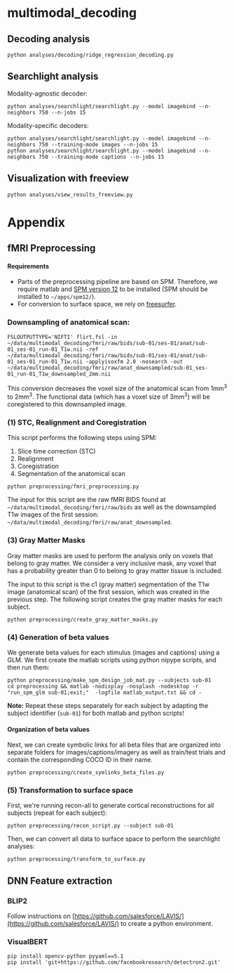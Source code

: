 # multimodal_decoding

## Decoding analysis
```
python analyses/decoding/ridge_regression_decoding.py
```


## Searchlight analysis

Modality-agnostic decoder:
```
python analyses/searchlight/searchlight.py --model imagebind --n-neighbors 750 --n-jobs 15

```
Modality-specific decoders:
```
python analyses/searchlight/searchlight.py --model imagebind --n-neighbors 750 --training-mode images --n-jobs 15
python analyses/searchlight/searchlight.py --model imagebind --n-neighbors 750 --training-mode captions --n-jobs 15
```
## Visualization with freeview


```
python analyses/view_results_freeview.py 
```


# Appendix 

## fMRI Preprocessing

#### Requirements

- Parts of the preprocessing pipeline are based on SPM. Therefore, we require matlab and
[SPM version 12](https://www.fil.ion.ucl.ac.uk/spm/software/spm12/) to be installed
(SPM should be installed to `~/apps/spm12/`).
- For conversion to surface space, we rely on [freesurfer](https://surfer.nmr.mgh.harvard.edu/fswiki/DownloadAndInstall).


### Downsampling of anatomical scan:
```
FSLOUTPUTTYPE='NIFTI' flirt.fsl -in ~/data/multimodal_decoding/fmri/raw/bids/sub-01/ses-01/anat/sub-01_ses-01_run-01_T1w.nii -ref ~/data/multimodal_decoding/fmri/raw/bids/sub-01/ses-01/anat/sub-01_ses-01_run-01_T1w.nii -applyisoxfm 2.0 -nosearch -out ~/data/multimodal_decoding/fmri/raw/anat_downsampled/sub-01_ses-01_run-01_T1w_downsampled_2mm.nii
```

This conversion decreases the voxel size of the anatomical scan from 1mm<sup>3</sup> to 2mm<sup>3</sup>. The functional
data (which has a voxel size of 3mm<sup>3</sup>) will be coregistered to this downsampled image. 


### (1) STC, Realignment and Coregistration

This script performs the following steps using SPM: 
1. Slice time correction (STC)
2. Realignment
3. Coregistration
4. Segmentation of the anatomical scan

```
python preprocessing/fmri_preprocessing.py
```

The input for this script are the raw fMRI BIDS found at `~/data/multimodal_decoding/fmri/raw/bids` as well as 
the downsampled T1w images of the first session: `~/data/multimodal_decoding/fmri/raw/anat_downsampled`.



### (3) Gray Matter Masks

Gray matter masks are used to perform the analysis only on voxels that belong to gray matter.
We consider a very inclusive mask, any voxel that has a probability greater than 0 to belong to gray matter tissue is
included. 

The input to this script is the c1 (gray matter) segmentation of the T1w image (anatomical scan) of the first session,
which was created in the previous step.
The following script creates the gray matter masks for each subject.
```
python preprocessing/create_gray_matter_masks.py
```

### (4) Generation of beta values

We generate beta values for each stimulus (images and captions) using a GLM.
We first create the matlab scripts using python nipype scripts, and then run them:

```
python preprocessing/make_spm_design_job_mat.py --subjects sub-01
cd preprocessing && matlab -nodisplay -nosplash -nodesktop -r "run_spm_glm sub-01;exit;"  -logfile matlab_output.txt && cd -
```

__Note:__ Repeat these steps separately for each subject by adapting the subject identifier (`sub-01`) for both matlab
and python scripts!

#### Organization of beta values
Next, we can create symbolic links for all beta files that are organized into separate folders for
images/captions/imagery as well as train/test trials and contain the corresponding COCO ID in their name.

```
python preprocessing/create_symlinks_beta_files.py
```


### (5) Transformation to surface space

First, we're running recon-all to generate cortical reconstructions for all subjects (repeat for each subject):
```
python preprocessing/recon_script.py --subject sub-01
```

Then, we can convert all data to surface space to perform the searchlight analyses:

```
python preprocessing/transform_to_surface.py
```


## DNN Feature extraction 

### BLIP2

Follow instructions on [https://github.com/salesforce/LAVIS/](https://github.com/salesforce/LAVIS/) to create a python
environment.

### VisualBERT

```
pip install opencv-python pyyaml==5.1
pip install 'git+https://github.com/facebookresearch/detectron2.git'
```
